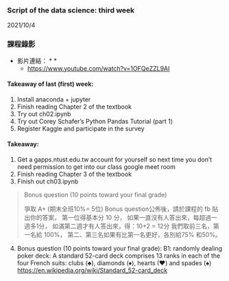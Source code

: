 ### Script of the data science: third week 
2021/10/4

### 課程錄影
* 影片連結： 
  * 
  * 
  * https://www.youtube.com/watch?v=1OFQeZZL9AI

#### Takeaway of last (first) week:
1.	Install anaconda + jupyter
2.	Finish reading Chapter 2 of the textbook
3.	Try out ch02.ipynb
4.	Try out Corey Schafer’s Python Pandas Tutorial (part 1)
5.	Register Kaggle and participate in the survey

#### Takeaway:
1.	Get a gapps.ntust.edu.tw account for yourself so next time you don’t need permission to get into our class google meet room
2.	Finish reading Chapter 3 of the textbook
3.	Finish out ch03.ipynb


> Bonus question (10 points toward your final grade)
> 
> 爭取 A+ (期末全班10%= 5位)
> Bonus question公佈後，請於課程的 fb 貼出你的答案，
> 第一位得基本分 10 分，
> 如果一直沒有人答出來，每超過一週多1分，
> 如滿第二週才有人答出來，得：10+2 = 12分
> 我們取前三名，第一名給 100%，
> 第二、第三名如果有比第一名更好，各別給75% 和50%。



4.	Bonus question (10 points toward your final grade): 
B1: randomly dealing poker deck:
A standard 52-card deck comprises 13 ranks in each of the four French suits: clubs (♣), diamonds (♦), hearts (♥) and spades (♠)
https://en.wikipedia.org/wiki/Standard_52-card_deck 


